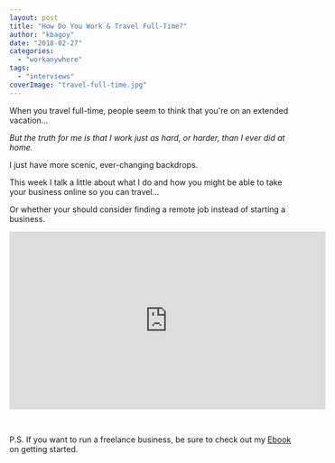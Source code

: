 ```yaml
---
layout: post
title: "How Do You Work & Travel Full-Time?"
author: "kbagoy"
date: "2018-02-27"
categories: 
  - "workanywhere"
tags: 
  - "interviews"
coverImage: "travel-full-time.jpg"
---
```


When you travel full-time, people seem to think that you're on an extended vacation...

_But the truth for me is that I work just as hard, or harder, than I ever did at home._

I just have more scenic, ever-changing backdrops.

This week I talk a little about what I do and how you might be able to take your business online so you can travel...

Or whether your should consider finding a remote job instead of starting a business.

<iframe src="https://www.youtube.com/embed/IhYcSXJG-hI" width="560" height="315" frameborder="0" allowfullscreen="allowfullscreen" data-mce-fragment="1"></iframe>

 

P.S. If you want to run a freelance business, be sure to check out my [Ebook](https://go.katebagoy.com/ebook) on getting started.
